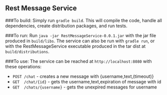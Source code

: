 ## Rest Message Service

###To build: 
Simply run `gradle build`. This will compile the code, handle all dependencies, 
create distribution packages, and run tests.

###To run: 
Run `java -jar RestMessageService-0.0.1.jar` with the jar file produced in 
`build/libs`. The service can also be run with `gradle run`, or with the 
RestMessageService executable produced in the tar dist at `build/distributions`.

###To use: 
The service can be reached at `http://localhost:8080` with these operations: 
* `POST /chat` - creates a new message with {username,text,(timeout)}
* `GET  /chat/{id}` - gets the username,text,expiration of message with id
* `GET  /chats/{username}` - gets the unexpired messages for username

